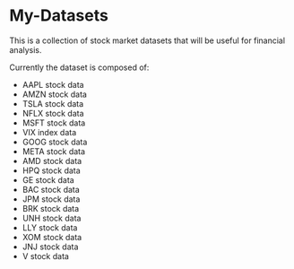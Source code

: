 # My-Datasets

 This is a collection of stock market datasets that will be useful for financial analysis.

 Currently the dataset is composed of:

 * AAPL stock data
 * AMZN stock data
 * TSLA stock data
 * NFLX stock data
 * MSFT stock data
 * VIX index data
 * GOOG stock data
 * META stock data
 * AMD stock data
 * HPQ stock data
 * GE stock data
 * BAC stock data
 * JPM stock data
 * BRK stock data
 * UNH stock data
 * LLY stock data
 * XOM stock data
 * JNJ stock data
 * V stock data